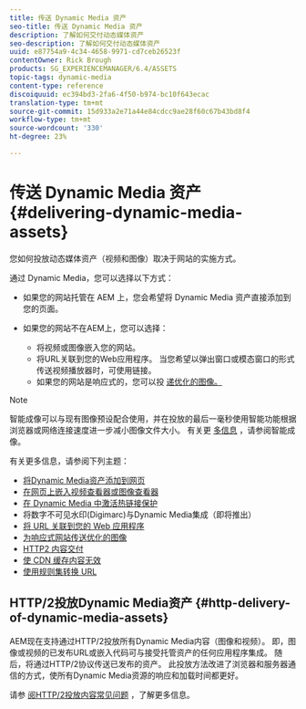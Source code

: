 ```yaml
---
title: 传送 Dynamic Media 资产
seo-title: 传送 Dynamic Media 资产
description: 了解如何交付动态媒体资产
seo-description: 了解如何交付动态媒体资产
uuid: e87754a9-4c34-4658-9971-cd7ceb26523f
contentOwner: Rick Brough
products: SG_EXPERIENCEMANAGER/6.4/ASSETS
topic-tags: dynamic-media
content-type: reference
discoiquuid: ec394bd3-2fa6-4f50-b974-bc10f643ecac
translation-type: tm+mt
source-git-commit: 15d933a2e71a44e84cdcc9ae28f60c67b43bd8f4
workflow-type: tm+mt
source-wordcount: '330'
ht-degree: 23%

---
```



# 传送 Dynamic Media 资产 {#delivering-dynamic-media-assets}

您如何投放动态媒体资产（视频和图像）取决于网站的实施方式。

通过 Dynamic Media，您可以选择以下方式：

* 如果您的网站托管在 AEM 上，您会希望将 Dynamic Media 资产直接添加到您的页面。
* 如果您的网站不在AEM上，您可以选择：

   * 将视频或图像嵌入您的网站。
   * 将URL关联到您的Web应用程序。 当您希望以弹出窗口或模态窗口的形式传送视频播放器时，可使用链接。
   * 如果您的网站是响应式的，您可以投 [递优化的图像。](responsive-site.md)

>[!NOTE]
>
>智能成像可以与现有图像预设配合使用，并在投放的最后一毫秒使用智能功能根据浏览器或网络连接速度进一步减小图像文件大小。 有关更 [多信息](imaging-faq.md) ，请参阅智能成像。

有关更多信息，请参阅下列主题：

* [将Dynamic Media资产添加到网页](adding-dynamic-media-assets-to-pages.md)
* [在网页上嵌入视频查看器或图像查看器](embed-code.md)
* [在 Dynamic Media 中激活热链接保护](https://helpx.adobe.com/experience-manager/6-4/assets/using/hotlink-protection.html)
* 将数字不可见水印(Digimarc)与Dynamic Media集成（即将推出）
* [将 URL 关联到您的 Web 应用程序](linking-urls-to-yourwebapplication.md)
* [为响应式网站传送优化的图像](responsive-site.md)
* [HTTP2 内容交付](http2.md)
* [使 CDN 缓存内容无效](invalidate-cdn-cached-content.md)
* [使用规则集转换 URL](using-rulesets-to-transform-urls.md)

## HTTP/2投放Dynamic Media资产 {#http-delivery-of-dynamic-media-assets}

AEM现在支持通过HTTP/2投放所有Dynamic Media内容（图像和视频）。 即，图像或视频的已发布URL或嵌入代码可与接受托管资产的任何应用程序集成。 随后，将通过HTTP/2协议传送已发布的资产。 此投放方法改进了浏览器和服务器通信的方式，使所有Dynamic Media资源的响应和加载时间都更好。

请参 [阅HTTP/2投放内容常见问题](/help/sites-administering/scene7-http2faq.md) ，了解更多信息。
